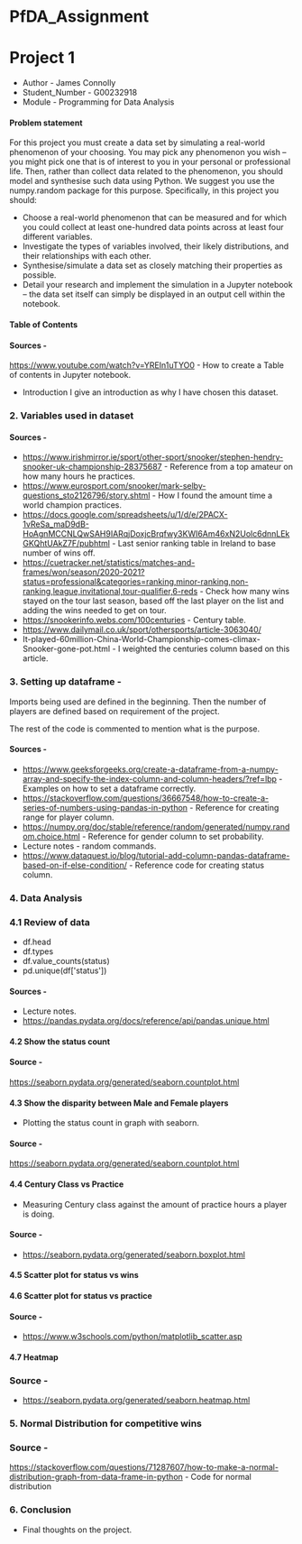 # PfDA_Assignment
# Project 1
- Author - James Connolly
- Student_Number - G00232918
- Module - Programming for Data Analysis


#### Problem statement
For this project you must create a data set by simulating a real-world phenomenon of
your choosing. You may pick any phenomenon you wish – you might pick one that is
of interest to you in your personal or professional life. Then, rather than collect data
related to the phenomenon, you should model and synthesise such data using Python.
We suggest you use the numpy.random package for this purpose.
Specifically, in this project you should:
- Choose a real-world phenomenon that can be measured and for which you could
collect at least one-hundred data points across at least four different variables.
- Investigate the types of variables involved, their likely distributions, and their
relationships with each other.
- Synthesise/simulate a data set as closely matching their properties as possible.
- Detail your research and implement the simulation in a Jupyter notebook – the
data set itself can simply be displayed in an output cell within the notebook.

#### Table of Contents

#### Sources -
https://www.youtube.com/watch?v=YREIn1uTYO0 - How to create a Table of contents in Jupyter notebook.

* Introduction 
I give an introduction as why I have chosen this dataset.

###  2. Variables used in dataset

#### Sources -
- https://www.irishmirror.ie/sport/other-sport/snooker/stephen-hendry-snooker-uk-championship-28375687 - Reference from a top amateur on how many hours he practices. 
- https://www.eurosport.com/snooker/mark-selby-questions_sto2126796/story.shtml - How I found the amount time a world champion practices. 
- https://docs.google.com/spreadsheets/u/1/d/e/2PACX-1vReSa_maD9dB-HoAgnMCCNLQwSAH9IARqjDoxjcBrqfwy3KWI6Am46xN2Uolc6dnnLEkGKQhtUAkZ7F/pubhtml - Last senior ranking table in Ireland to base number of wins off.
- https://cuetracker.net/statistics/matches-and-frames/won/season/2020-2021?status=professional&categories=ranking,minor-ranking,non-ranking,league,invitational,tour-qualifier,6-reds - Check how many wins stayed on the tour last season, based off the last player on the list and adding the wins needed to get on tour.
- https://snookerinfo.webs.com/100centuries - Century table.
- https://www.dailymail.co.uk/sport/othersports/article-3063040/
- It-played-60million-China-World-Championship-comes-climax-Snooker-gone-pot.html - I weighted the centuries column based on this article.

### 3. Setting up dataframe -
Imports being used are defined in the beginning. Then the number of players are defined based on requirement of the project. 

The rest of the code is commented to mention what is the purpose. 

#### Sources -

- https://www.geeksforgeeks.org/create-a-dataframe-from-a-numpy-array-and-specify-the-index-column-and-column-headers/?ref=lbp - Examples on how to set a dataframe correctly.
- https://stackoverflow.com/questions/36667548/how-to-create-a-series-of-numbers-using-pandas-in-python - Reference for creating range for player column.
- https://numpy.org/doc/stable/reference/random/generated/numpy.random.choice.html - Reference for gender column to set probability.
- Lecture notes - random commands.
- https://www.dataquest.io/blog/tutorial-add-column-pandas-dataframe-based-on-if-else-condition/ - Reference code for creating status column.

### 4. Data Analysis

### 4.1 Review of data
- df.head
- df.types
- df.value_counts(status)
- pd.unique(df['status']) 

#### Sources -
- Lecture notes.
- https://pandas.pydata.org/docs/reference/api/pandas.unique.html

#### 4.2 Show the status count

#### Source -
https://seaborn.pydata.org/generated/seaborn.countplot.html

#### 4.3 Show the disparity between Male and Female players
- Plotting the status count in graph with seaborn.

#### Source -
https://seaborn.pydata.org/generated/seaborn.countplot.html

#### 4.4 Century Class vs Practice
- Measuring Century class against the amount of practice hours a player is doing.

#### Source -
- https://seaborn.pydata.org/generated/seaborn.boxplot.html

#### 4.5 Scatter plot for status vs wins
#### 4.6 Scatter plot for status vs practice

#### Source -
- https://www.w3schools.com/python/matplotlib_scatter.asp

#### 4.7 Heatmap 
### Source -
- https://seaborn.pydata.org/generated/seaborn.heatmap.html

### 5. Normal Distribution for competitive wins
### Source - 
https://stackoverflow.com/questions/71287607/how-to-make-a-normal-distribution-graph-from-data-frame-in-python - Code for normal distribution

### 6. Conclusion
- Final thoughts on the project.


